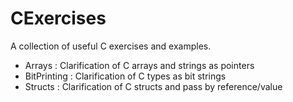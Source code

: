 # CExercises
A collection of useful C exercises and examples.
 - Arrays      : Clarification of C arrays and strings as pointers
 - BitPrinting : Clarification of C types as bit strings
 - Structs     : Clarification of C structs and pass by reference/value
